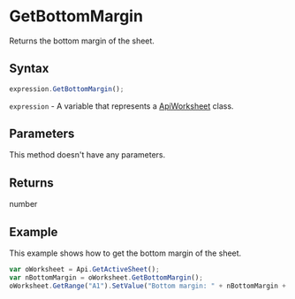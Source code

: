 # GetBottomMargin

Returns the bottom margin of the sheet.

## Syntax

```javascript
expression.GetBottomMargin();
```

`expression` - A variable that represents a [ApiWorksheet](../ApiWorksheet.md) class.

## Parameters

This method doesn't have any parameters.

## Returns

number

## Example

This example shows how to get the bottom margin of the sheet.

```javascript
var oWorksheet = Api.GetActiveSheet();
var nBottomMargin = oWorksheet.GetBottomMargin();
oWorksheet.GetRange("A1").SetValue("Bottom margin: " + nBottomMargin + " mm");
```
